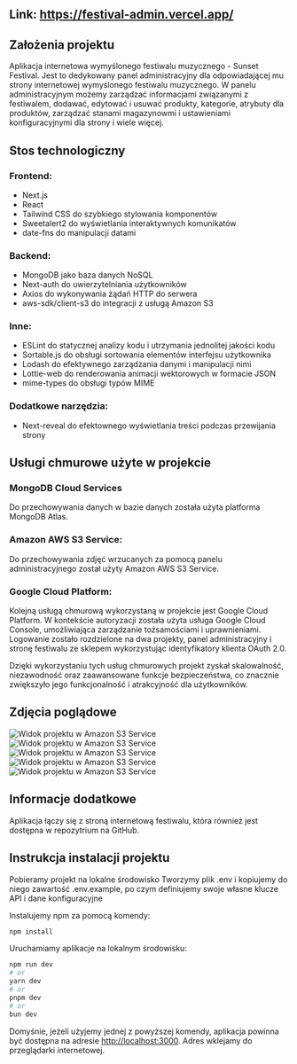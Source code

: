 ## Link: https://festival-admin.vercel.app/

## Założenia projektu 

Aplikacja internetowa wymyślonego festiwalu muzycznego - Sunset Festival. Jest to dedykowany panel administracyjny dla odpowiadającej mu strony internetowej wymyślonego festiwalu muzycznego. W panelu administracyjnym możemy zarządzać informacjami związanymi z festiwalem, dodawać, edytować i usuwać produkty, kategorie, atrybuty dla produktów, zarządzać stanami magazynowmi i ustawieniami konfiguracyjnymi dla strony i wiele więcej.

## Stos technologiczny

### Frontend:
- Next.js
- React
- Tailwind CSS do szybkiego stylowania komponentów
- Sweetalert2 do wyświetlania interaktywnych komunikatów
- date-fns do manipulacji datami

### Backend:
- MongoDB jako baza danych NoSQL
- Next-auth do uwierzytelniania użytkowników
- Axios do wykonywania żądań HTTP do serwera
- aws-sdk/client-s3 do integracji z usługą Amazon S3

### Inne:
- ESLint do statycznej analizy kodu i utrzymania jednolitej jakości kodu
- Sortable.js do obsługi sortowania elementów interfejsu użytkownika
- Lodash do efektywnego zarządzania danymi i manipulacji nimi
- Lottie-web do renderowania animacji wektorowych w formacie JSON
- mime-types do obsługi typów MIME

### Dodatkowe narzędzia:
- Next-reveal do efektownego wyświetlania treści podczas przewijania strony

## Usługi chmurowe użyte w projekcie

### MongoDB Cloud Services

Do przechowywania danych w bazie danych została użyta platforma MongoDB Atlas.

### Amazon AWS S3 Service:

Do przechowywania zdjęć wrzucanych za pomocą panelu administracyjnego został użyty Amazon AWS S3 Service.

### Google Cloud Platform:

Kolejną usługą chmurową wykorzystaną w projekcie jest Google Cloud Platform. W kontekście autoryzacji została użyta usługa Google Cloud Console, umożliwiająca zarządzanie tożsamościami i uprawnieniami. Logowanie zostało rozdzielone na dwa projekty, panel administracyjny i stronę festiwalu ze sklepem wykorzystując identyfikatory klienta OAuth 2.0.

Dzięki wykorzystaniu tych usług chmurowych projekt zyskał skalowalność, niezawodność oraz zaawansowane funkcje bezpieczeństwa, co znacznie zwiększyło jego funkcjonalność i atrakcyjność dla użytkowników.

## Zdjęcia poglądowe

![Widok projektu w Amazon S3 Service](https://nextjs-festival.s3.eu-north-1.amazonaws.com/Zrzut+ekranu+2024-02-1+o+19.56.44.png)
![Widok projektu w Amazon S3 Service](https://nextjs-festival.s3.eu-north-1.amazonaws.com/Zrzut+ekranu+2024-02-1+o+19.57.01.png)
![Widok projektu w Amazon S3 Service](https://nextjs-festival.s3.eu-north-1.amazonaws.com/Zrzut+ekranu+2024-02-1+o+19.57.10.png)
![Widok projektu w Amazon S3 Service](https://nextjs-festival.s3.eu-north-1.amazonaws.com/Zrzut+ekranu+2024-02-1+o+19.57.34.png)
![Widok projektu w Amazon S3 Service](https://nextjs-festival.s3.eu-north-1.amazonaws.com/Zrzut+ekranu+2024-02-1+o+19.57.45.png)

## Informacje dodatkowe

Aplikacja łączy się z stroną internetową festiwalu, która również jest dostępna w repozytrium na GitHub.

## Instrukcja instalacji projektu

Pobieramy projekt na lokalne środowisko
Tworzymy plik .env i kopiujemy do niego zawartość .env.example, po czym definiujemy swoje własne klucze API i dane konfiguracyjne

Instalujemy npm za pomocą komendy:

```bash
npm install
```

Uruchamiamy aplikacje na lokalnym środowisku:

```bash
npm run dev
# or
yarn dev
# or
pnpm dev
# or
bun dev
```

Domyśnie, jeżeli użyjemy jednej z powyższej komendy, aplikacja powinna być dostępna na adresie [http://localhost:3000](http://localhost:3000). Adres wklejamy do przeglądarki internetowej.
